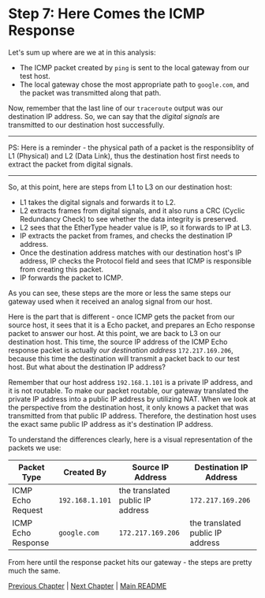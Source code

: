 # Step 7: Here Comes the ICMP Response

Let's sum up where are we at in this analysis:

- The ICMP packet created by `ping` is sent to the local gateway from our test host.
- The local gateway chose the most appropriate path to `google.com`, and the packet was transmitted along that path.

Now, remember that the last line of our `traceroute` output was our destination IP address.
So, we can say that the _digital signals_ are transmitted to our destination host successfully.

---

PS: Here is a reminder - the physical path of a packet is the responsiblity of L1 (Physical) and L2 (Data Link), thus the destination host first needs to extract the packet from digital signals.

---

So, at this point, here are steps from L1 to L3 on our destination host:

- L1 takes the digital signals and forwards it to L2.
- L2 extracts frames from digital signals, and it also runs a CRC (Cyclic Redundancy Check) to see whether the data integrity is preserved.
- L2 sees that the EtherType header value is IP, so it forwards to IP at L3.
- IP extracts the packet from frames, and checks the destination IP address.
- Once the destination address matches with our destination host's IP address, IP checks the Protocol field and sees that ICMP is responsible from creating this packet.
- IP forwards the packet to ICMP.

As you can see, these steps are the more or less the same steps our gateway used when it received an analog signal from our host.

Here is the part that is different - once ICMP gets the packet from our source host, it sees that it is a Echo packet, and prepares an Echo response packet to answer our host.
At this point, we are back to L3 on our destination host.
This time, the source IP address of the ICMP Echo response packet is actually _our destination address_ `172.217.169.206`, because this time the destination will transmit a packet back to our test host.
But what about the destination IP address?

Remember that our host address `192.168.1.101` is a private IP address, and it is not routable.
To make our packet routable, our gateway translated the private IP address into a public IP address by utilizing NAT.
When we look at the perspective from the destination host, it only knows a packet that was transmitted from that public IP address.
Therefore, the destination host uses the exact same public IP address as it's destination IP address.

To understand the differences clearly, here is a visual representation of the packets we use:

| Packet Type        | Created By      | Source IP Address                | Destination IP Address           |
| ------------------ | --------------- | -------------------------------- | -------------------------------- |
| ICMP Echo Request  | `192.168.1.101` | the translated public IP address | `172.217.169.206`                |
| ICMP Echo Response | `google.com`    | `172.217.169.206`                | the translated public IP address |

From here until the response packet hits our gateway - the steps are pretty much the same.

[Previous Chapter](./7-journey-on-hops.md) | [Next Chapter](./9-journey-ends-here.md) | [Main README](./README.md)

